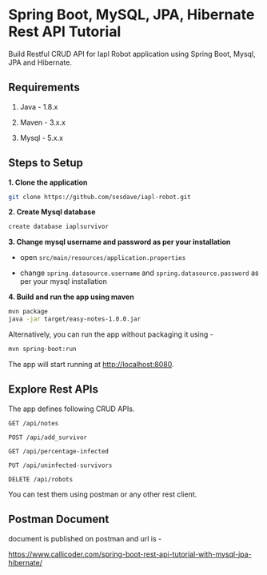 # Spring Boot, MySQL, JPA, Hibernate Rest API Tutorial

Build Restful CRUD API for Iapl Robot application using Spring Boot, Mysql, JPA and Hibernate.

## Requirements

1. Java - 1.8.x

2. Maven - 3.x.x

3. Mysql - 5.x.x

## Steps to Setup

**1. Clone the application**

```bash
git clone https://github.com/sesdave/iapl-robot.git
```

**2. Create Mysql database**
```bash
create database iaplsurvivor
```

**3. Change mysql username and password as per your installation**

+ open `src/main/resources/application.properties`

+ change `spring.datasource.username` and `spring.datasource.password` as per your mysql installation

**4. Build and run the app using maven**

```bash
mvn package
java -jar target/easy-notes-1.0.0.jar
```

Alternatively, you can run the app without packaging it using -

```bash
mvn spring-boot:run
```

The app will start running at <http://localhost:8080>.

## Explore Rest APIs

The app defines following CRUD APIs.

    GET /api/notes
    
    POST /api/add_survivor
    
    GET /api/percentage-infected
    
    PUT /api/uninfected-survivors
    
    DELETE /api/robots

You can test them using postman or any other rest client.

## Postman Document

document is published on postman and url is -

<https://www.callicoder.com/spring-boot-rest-api-tutorial-with-mysql-jpa-hibernate/>
